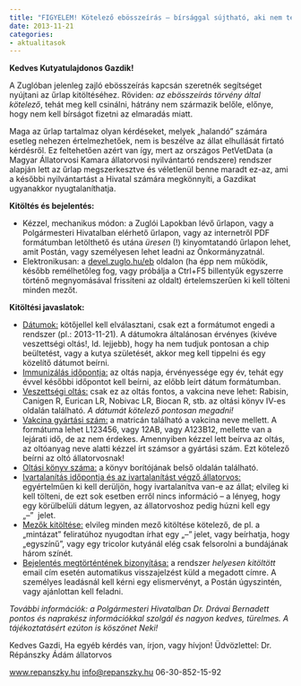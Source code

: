 ```yaml
---
title: "FIGYELEM! Kötelező ebösszeírás – bírsággal sújtható, aki nem teszi meg!"
date: 2013-11-21
categories:
- aktualitasok
---
```



**Kedves Kutyatulajdonos Gazdik!**

A Zuglóban jelenleg zajló ebösszeírás kapcsán szeretnék segítséget nyújtani az űrlap kitöltéséhez.&nbsp;Röviden: _az ebösszeírás törvény által kötelező_, tehát meg kell csinálni, hátrány nem származik belőle, előnye, hogy nem kell bírságot fizetni az elmaradás miatt.

Maga az űrlap tartalmaz olyan kérdéseket, melyek „halandó” számára esetleg nehezen értelmezhetőek, nem is beszélve az állat elhullását firtató kérdésről. Ez feltehetően azért van így, mert az országos PetVetData (a Magyar Állatorvosi Kamara állatorvosi nyilvántartó rendszere) rendszer alapján lett az űrlap megszerkesztve és véletlenül benne maradt ez-az, ami a későbbi nyilvántartást a Hivatal számára megkönnyíti, a Gazdikat ugyanakkor nyugtalaníthatja.

**Kitöltés és bejelentés:**


 - Kézzel, mechanikus módon: a Zuglói Lapokban lévő űrlapon, vagy a Polgármesteri Hivatalban elérhető űrlapon, vagy az internetről PDF formátumban letölthető és utána _üresen_ (!) kinyomtatandó űrlapon lehet, amit Postán, vagy személyesen lehet leadni az Önkormányzatnál.
 - Elektronikusan:&nbsp;a <a title="Ebösszeírás elektronikusan" href="http://devel.zuglo.hu/eb" target="_blank">devel.zuglo.hu/eb</a> oldalon (ha épp nem működik, később remélhetőleg fog, vagy próbálja a Ctrl+F5 billentyűk egyszerre történő megnyomásával frissíteni az oldalt) értelemszerűen ki kell tölteni minden mezőt.


**Kitöltési javaslatok:**

 - <span style="text-decoration: underline;">Dátumok:</span> kötőjellel kell elválasztani, csak ezt a formátumot engedi a rendszer (pl.: 2013-11-21).&nbsp;A dátumokra általánosan érvényes (kivéve veszettségi oltás!, ld. lejjebb), hogy ha nem tudjuk pontosan a chip beültetést, vagy a kutya születését, akkor meg kell tippelni és egy közelítő dátumot beírni.
 - <span style="text-decoration: underline;">Immunizálás időpontja:</span> az oltás napja, érvényessége egy év, tehát egy évvel későbbi időpontot kell beírni, az előbb leírt dátum formátumban.
 - <span style="text-decoration: underline;">Veszettségi oltás:</span> csak ez az oltás fontos, a&nbsp;vakcina neve lehet: Rabisin, Canigen R, Eurican LR, Nobivac LR, Biocan R, stb. az oltási könyv IV-es oldalán található. _A dátumát kötelező&nbsp;pontosan megadni!_
 - <span style="text-decoration: underline;">Vakcina gyártási szám:</span> a matricán található a vakcina neve mellett. A formátuma lehet L123456, vagy 12AB, vagy A123B12, mellette van a lejárati idő, de az nem érdekes. Amennyiben kézzel lett beírva az oltás, az oltóanyag neve alatti kézzel írt számsor a gyártási szám. Ezt kötelező beírni az oltó állatorvosnak!
 - <span style="text-decoration: underline;">Oltási könyv száma:</span> a könyv borítójának belső oldalán található.
 - <span style="text-decoration: underline;">Ivartalanítás időpontja és az ivartalanítást végző állatorvos:</span> egyértelműen ki kell derüljön, hogy ivartalanítva van-e az állat; elvileg ki kell tölteni, de ezt sok esetben erről nincs információ – a lényeg, hogy egy körülbelüli dátum legyen, az állatorvoshoz pedig húzni kell egy „–”&nbsp;&nbsp;jelet.
 - <span style="text-decoration: underline;">Mezők kitöltése:</span> elvileg minden mező kitöltése kötelező, de pl. a „mintázat”&nbsp;feliratúhoz nyugodtan írhat egy „–”&nbsp;jelet, vagy beírhatja, hogy „egyszínű”, vagy egy tricolor kutyánál elég csak felsorolni a bundájának három színét.
 - <span style="text-decoration: underline;">Bejelentés megtörténtének bizonyítása:</span>&nbsp;a rendszer _helyesen kitöltött_ email cím esetén automatikus visszajelzést küld a megadott címre.&nbsp;A személyes leadásnál kell kérni egy elismervényt, a Postán úgyszintén, vagy ajánlottan kell feladni.



_További információk: a Polgármesteri Hivatalban Dr. Drávai Bernadett pontos és naprakész információkkal szolgál és nagyon kedves, türelmes. A tájékoztatásért ezúton is köszönet Neki!_

Kedves Gazdi, Ha egyéb kérdés van, írjon, vagy hívjon!
Üdvözlettel:
Dr. Répánszky Ádám állatorvos<br>

<a title="Dr. Répánszky Ádám állatorvos" href="http://www.repanszky.hu" target="_blank">www.repanszky.hu</a>
<a href="mailto:info@repanszky.hu" target="_blank">info@repanszky.hu</a>
06-30-852-15-92